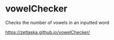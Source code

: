 # vowelChecker
Checks the number of vowels in an inputted word

https://zetlaska.github.io/vowelChecker/
